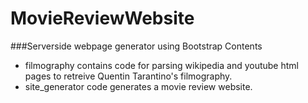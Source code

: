 # MovieReviewWebsite
###Serverside webpage generator using Bootstrap
Contents
<ul>
  <li>filmography contains code for parsing wikipedia and youtube html pages to retreive Quentin Tarantino's filmography. <br/>
  <li>site_generator code generates a movie review website.
</ul>
